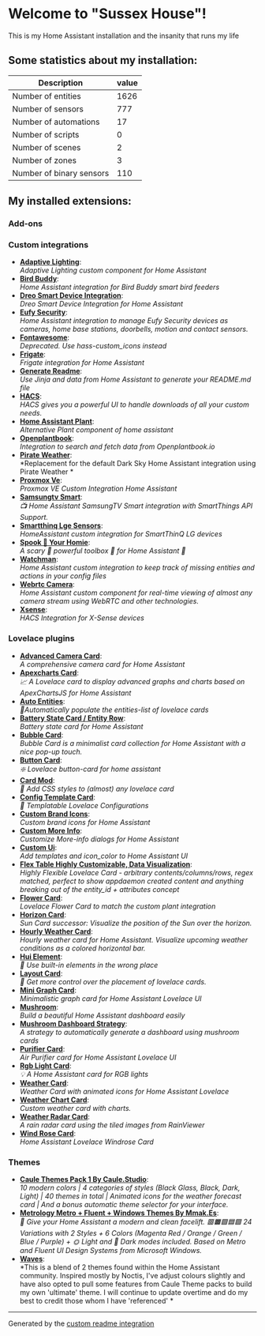 # Welcome to "Sussex House"!

This is my Home Assistant installation and the insanity that runs my life

## Some statistics about my installation:

Description | value
-- | --
Number of entities | 1626
Number of sensors | 777
Number of automations | 17
Number of scripts | 0
Number of scenes | 2
Number of zones | 3
Number of binary sensors | 110

## My installed extensions:

### Add-ons


### Custom integrations
- [**Adaptive Lighting**](https://github.com/basnijholt/adaptive-lighting):<br /> *Adaptive Lighting custom component for Home Assistant*
- [**Bird Buddy**](https://github.com/jhansche/ha-birdbuddy):<br /> *Home Assistant integration for Bird Buddy smart bird feeders*
- [**Dreo Smart Device Integration**](https://github.com/JeffSteinbok/hass-dreo):<br /> *Dreo Smart Device Integration for Home Assistant*
- [**Eufy Security**](https://github.com/fuatakgun/eufy_security):<br /> *Home Assistant integration to manage Eufy Security devices as cameras, home base stations, doorbells, motion and contact sensors.*
- [**Fontawesome**](https://github.com/thomasloven/hass-fontawesome):<br /> *Deprecated. Use hass-custom_icons instead*
- [**Frigate**](https://github.com/blakeblackshear/frigate-hass-integration):<br /> *Frigate integration for Home Assistant*
- [**Generate Readme**](https://github.com/custom-components/readme):<br /> *Use Jinja and data from Home Assistant to generate your README.md file*
- [**HACS**](https://github.com/hacs/integration):<br /> *HACS gives you a powerful UI to handle downloads of all your custom needs.*
- [**Home Assistant Plant**](https://github.com/Olen/homeassistant-plant):<br /> *Alternative Plant component of home assistant*
- [**Openplantbook**](https://github.com/Olen/home-assistant-openplantbook):<br /> *Integration to search and fetch data from Openplantbook.io*
- [**Pirate Weather**](https://github.com/Pirate-Weather/pirate-weather-ha):<br /> *Replacement for the default Dark Sky Home Assistant integration using Pirate Weather *
- [**Proxmox Ve**](https://github.com/dougiteixeira/proxmoxve):<br /> *Proxmox VE Custom Integration Home Assistant*
- [**Samsungtv Smart**](https://github.com/ollo69/ha-samsungtv-smart):<br /> *📺 Home Assistant SamsungTV Smart integration with SmartThings API Support.*
- [**Smartthinq Lge Sensors**](https://github.com/ollo69/ha-smartthinq-sensors):<br /> *HomeAssistant custom integration for SmartThinQ LG devices*
- [**Spook 👻 Your Homie**](https://github.com/frenck/spook):<br /> *A scary 👻 powerful toolbox 🧰 for Home Assistant 🏡*
- [**Watchman**](https://github.com/dummylabs/thewatchman):<br /> *Home Assistant custom integration to keep track of missing entities and actions in your config files*
- [**Webrtc Camera**](https://github.com/AlexxIT/WebRTC):<br /> *Home Assistant custom component for real-time viewing of almost any camera stream using WebRTC and other technologies.*
- [**Xsense**](https://github.com/Jarnsen/ha-xsense-component_test):<br /> *HACS Integration for X-Sense devices*

### Lovelace plugins
- [**Advanced Camera Card**](https://github.com/dermotduffy/advanced-camera-card):<br /> *A comprehensive camera card for Home Assistant*
- [**Apexcharts Card**](https://github.com/RomRider/apexcharts-card):<br /> *📈 A Lovelace card to display advanced graphs and charts based on ApexChartsJS for Home Assistant*
- [**Auto Entities**](https://github.com/thomasloven/lovelace-auto-entities):<br /> *🔹Automatically populate the entities-list of lovelace cards*
- [**Battery State Card / Entity Row**](https://github.com/maxwroc/battery-state-card):<br /> *Battery state card for Home Assistant*
- [**Bubble Card**](https://github.com/Clooos/Bubble-Card):<br /> *Bubble Card is a minimalist card collection for Home Assistant with a nice pop-up touch.*
- [**Button Card**](https://github.com/custom-cards/button-card):<br /> *❇️ Lovelace button-card for home assistant*
- [**Card Mod**](https://github.com/thomasloven/lovelace-card-mod):<br /> *🔹 Add CSS styles to (almost) any lovelace card*
- [**Config Template Card**](https://github.com/iantrich/config-template-card):<br /> *📝 Templatable Lovelace Configurations*
- [**Custom Brand Icons**](https://github.com/elax46/custom-brand-icons):<br /> *Custom brand icons for Home Assistant*
- [**Custom More Info**](https://github.com/Mariusthvdb/custom-more-info):<br /> *Customize More-info dialogs for Home Assistant*
- [**Custom Ui**](https://github.com/Mariusthvdb/custom-ui):<br /> *Add templates and icon_color to Home Assistant UI*
- [**Flex Table   Highly Customizable, Data Visualization**](https://github.com/custom-cards/flex-table-card):<br /> *Highly Flexible Lovelace Card - arbitrary contents/columns/rows, regex matched, perfect to show appdaemon created content and anything breaking out of the entity_id + attributes concept*
- [**Flower Card**](https://github.com/Olen/lovelace-flower-card):<br /> *Lovelace Flower Card to match the custom plant integration*
- [**Horizon Card**](https://github.com/rejuvenate/lovelace-horizon-card):<br /> *Sun Card successor: Visualize the position of the Sun over the horizon.*
- [**Hourly Weather Card**](https://github.com/decompil3d/lovelace-hourly-weather):<br /> *Hourly weather card for Home Assistant. Visualize upcoming weather conditions as a colored horizontal bar.*
- [**Hui Element**](https://github.com/thomasloven/lovelace-hui-element):<br /> *🔹 Use built-in elements in the wrong place*
- [**Layout Card**](https://github.com/thomasloven/lovelace-layout-card):<br /> *🔹 Get more control over the placement of lovelace cards.*
- [**Mini Graph Card**](https://github.com/kalkih/mini-graph-card):<br /> *Minimalistic graph card for Home Assistant Lovelace UI*
- [**Mushroom**](https://github.com/piitaya/lovelace-mushroom):<br /> *Build a beautiful Home Assistant dashboard easily*
- [**Mushroom Dashboard Strategy**](https://github.com/DigiLive/mushroom-strategy):<br /> *A strategy to automatically generate a dashboard using mushroom cards*
- [**Purifier Card**](https://github.com/denysdovhan/purifier-card):<br /> *Air Purifier card for Home Assistant Lovelace UI*
- [**Rgb Light Card**](https://github.com/bokub/rgb-light-card):<br /> *💡 A Home Assistant card for RGB lights*
- [**Weather Card**](https://github.com/bramkragten/weather-card):<br /> *Weather Card with animated icons for Home Assistant Lovelace*
- [**Weather Chart Card**](https://github.com/mlamberts78/weather-chart-card):<br /> *Custom weather card with charts.*
- [**Weather Radar Card**](https://github.com/Makin-Things/weather-radar-card):<br /> *A rain radar card using the tiled images from RainViewer*
- [**Wind Rose Card**](https://github.com/aukedejong/lovelace-windrose-card):<br /> *Home Assistant Lovelace Windrose Card*

### Themes
- [**Caule Themes Pack 1   By Caule.Studio**](https://github.com/ricardoquecria/caule-themes-pack-1):<br /> *10 modern colors  |  4 categories of styles (Black Glass, Black, Dark, Light)  |  40 themes in total  |  Animated icons for the weather forecast card  |  And a bonus automatic theme selector for your interface.*
- [**Metrology   Metro + Fluent + Windows Themes   By Mmak.Es**](https://github.com/Madelena/Metrology-for-Hass):<br /> *🎨 Give your Home Assistant a modern and clean facelift. 🟥🟧🟩🟦🟪 24 Variations with 2 Styles + 6 Colors (Magenta Red / Orange / Green / Blue / Purple) + 🌞 Light and 🌚 Dark modes included. Based on Metro and Fluent UI Design Systems from Microsoft Windows.*
- [**Waves**](https://github.com/tgcowell/waves):<br /> *This is a blend of 2 themes found within the Home Assistant community. Inspired mostly by Noctis, I've adjust colours slightly and have also opted to pull some features from Caule Theme packs to build my own 'ultimate' theme. I will continue to update overtime and do my best to credit those whom I have 'referenced' *


***

Generated by the [custom readme integration](https://github.com/custom-components/readme)